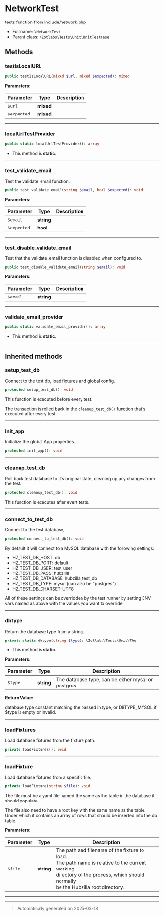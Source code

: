 
# NetworkTest

tests function from include/network.php



* Full name: `\NetworkTest`
* Parent class: [`\Zotlabs\Tests\Unit\UnitTestCase`](./Zotlabs/Tests/Unit/UnitTestCase.md)




## Methods


### testIsLocalURL



```php
public testIsLocalURL(mixed $url, mixed $expected): mixed
```








**Parameters:**

| Parameter | Type | Description |
|-----------|------|-------------|
| `$url` | **mixed** |  |
| `$expected` | **mixed** |  |





***

### localUrlTestProvider



```php
public static localUrlTestProvider(): array
```



* This method is **static**.








***

### test_validate_email

Test the validate_email function.

```php
public test_validate_email(string $email, bool $expected): void
```








**Parameters:**

| Parameter | Type | Description |
|-----------|------|-------------|
| `$email` | **string** |  |
| `$expected` | **bool** |  |





***

### test_disable_validate_email

Test that the validate_email function is disabled when configured to.

```php
public test_disable_validate_email(string $email): void
```








**Parameters:**

| Parameter | Type | Description |
|-----------|------|-------------|
| `$email` | **string** |  |





***

### validate_email_provider



```php
public static validate_email_provider(): array
```



* This method is **static**.








***


## Inherited methods


### setup_test_db

Connect to the test db, load fixtures and global config.

```php
protected setup_test_db(): void
```

This function is executed before every test.

The transaction is rolled back in the `cleanup_test_db()` function
that's executed after every test.










***

### init_app

Initialize the global App properties.

```php
protected init_app(): void
```












***

### cleanup_test_db

Roll back test database to it's original state, cleaning up
any changes from the test.

```php
protected cleanup_test_db(): void
```

This function is executes after evert tests.










***

### connect_to_test_db

Connect to the test database,

```php
protected connect_to_test_db(): void
```

By default it will connect to a MySQL database with the following settings:

  - HZ_TEST_DB_HOST: db
  - HZ_TEST_DB_PORT: default
  - HZ_TEST_DB_USER: test_user
  - HZ_TEST_DB_PASS: hubzilla
  - HZ_TEST_DB_DATABASE: hubzilla_test_db
  - HZ_TEST_DB_TYPE: mysql (can also be "postgres")
  - HZ_TEST_DB_CHARSET: UTF8

All of these settings can be overridden by the test runner by setting ENV vars
named as above with the values you want to override.










***

### dbtype

Return the database type from a string.

```php
private static dbtype(string $type): \Zotlabs\Tests\Unit\The
```



* This method is **static**.




**Parameters:**

| Parameter | Type | Description |
|-----------|------|-------------|
| `$type` | **string** | The database type, can be either mysql or postgres. |


**Return Value:**

database type constant matching the passed in type, or DBTYPE_MYSQL
if $type is empty or invalid.




***

### loadFixtures

Load database fixtures from the fixture path.

```php
private loadFixtures(): void
```












***

### loadFixture

Load database fixtures from a specific file.

```php
private loadFixture(string $file): void
```

The file must be a yaml file named the same as the table in the database
it should populate.

The file also need to have a root key with the same name as the table.
Under which it contains an array of rows that should be inserted into
the db table.






**Parameters:**

| Parameter | Type | Description |
|-----------|------|-------------|
| `$file` | **string** | The path and filename of the fixture to load.<br />The path name is relative to the current working<br />directory of the process, which should normally<br />be the Hubzilla root directory. |





***


***
> Automatically generated on 2025-03-18
